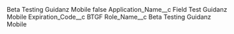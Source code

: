 <?xml version="1.0" encoding="UTF-8"?>
<CustomMetadata xmlns="http://soap.sforce.com/2006/04/metadata" xmlns:xsi="http://www.w3.org/2001/XMLSchema-instance" xmlns:xsd="http://www.w3.org/2001/XMLSchema">
    <label>Beta Testing Guidanz Mobile</label>
    <protected>false</protected>
    <values>
        <field>Application_Name__c</field>
        <value xsi:type="xsd:string">Field Test Guidanz Mobile</value>
    </values>
    <values>
        <field>Expiration_Code__c</field>
        <value xsi:type="xsd:string">BTGF</value>
    </values>
    <values>
        <field>Role_Name__c</field>
        <value xsi:type="xsd:string">Beta Testing Guidanz Mobile</value>
    </values>
</CustomMetadata>
